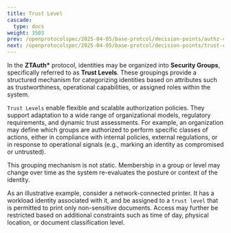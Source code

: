 ```yaml
---
title: Trust Level
cascade:
  type: docs
weight: 3503
prev: /openprotocolspec/2025-04-05/base-protcol/decision-points/authz-check
next: /openprotocolspec/2025-04-05/base-protcol/decision-points/trust-chain
---
```


In the **ZTAuth\*** protocol, identities may be organized into **Security Groups**, specifically referred to as **Trust Levels**. These groupings provide a structured mechanism for categorizing identities based on attributes such as trustworthiness, operational capabilities, or assigned roles within the system.

`Trust Levels` enable flexible and scalable authorization policies. They support adaptation to a wide range of organizational models, regulatory requirements, and dynamic trust assessments. For example, an organization may define which groups are authorized to perform specific classes of actions, either in compliance with internal policies, external regulations, or in response to operational signals (e.g., marking an identity as compromised or untrusted).

This grouping mechanism is not static. Membership in a group or level may change over time as the system re-evaluates the posture or context of the identity.

As an illustrative example, consider a network-connected printer. It has a workload identity associated with it, and be assigned to a `trust level` that is permitted to print only non-sensitive documents. Access may further be restricted based on additional constraints such as time of day, physical location, or document classification level.
